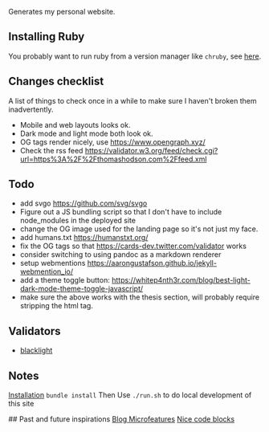 Generates my personal website.

## Installing Ruby
You probably want to run ruby from a version manager like `chruby`, see [here](https://jekyllrb.com/docs/installation/macos/).

## Changes checklist
A list of things to check once in a while to make sure I haven't broken them inadvertently.
- Mobile and web layouts looks ok.
- Dark mode and light mode both look ok.
- OG tags render nicely, use https://www.opengraph.xyz/
- Check the rss feed https://validator.w3.org/feed/check.cgi?url=https%3A%2F%2Fthomashodson.com%2Ffeed.xml

## Todo
  - add svgo https://github.com/svg/svgo 
  - Figure out a JS bundling script so that I don't have to include node_modules in the deployed site 
  - change the OG image used for the landing page so it's not just my face.
  - add humans.txt https://humanstxt.org/
  - fix the OG tags so that https://cards-dev.twitter.com/validator works
  - consider switching to using pandoc as a markdown renderer
  - setup webmentions https://aarongustafson.github.io/jekyll-webmention_io/
  - add a theme toggle button: https://whitep4nth3r.com/blog/best-light-dark-mode-theme-toggle-javascript/
  - make sure the above works with the thesis section, will probably require stripping the html tag.

## Validators
  - [blacklight](https://themarkup.org/blacklight)

## Notes
[Installation](https://jekyllrb.com/docs/installation/macos/)
`bundle install`
Then
Use `./run.sh` to do local development of this site

## Past and future inspirations 
[Blog Microfeatures](https://danilafe.com/blog/blog_microfeatures/)
[Nice code blocks](https://staniks.github.io/articles/serious-engine-networking-analysis#overview)
